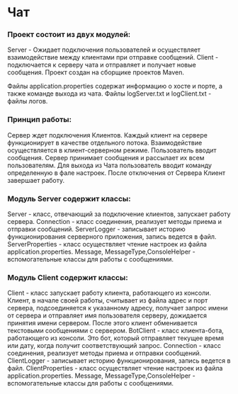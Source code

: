 # Чат

### Проект состоит из двух модулей:

Server - Ожидает подключения пользователей и осуществляет взаимодействие между клиентами при отправке сообщений.
Client - подключается к серверу чата и отправляет и получает новые сообщения.
Проект создан на сборщике проектов Maven.

Файлы application.properties содержат информацию о хосте и порте, а также команде выхода из чата.
Файлы logServer.txt и logClient.txt - файлы логов. 

### Принцип работы:
Сервер ждет подключения Клиентов. Каждый клиент на сервере функционирует в качестве отдельного потока. Взаимодействие осуществляется в клиент-серверном режиме. Пользователь вводит сообщения. Сервер принимает сообщения и рассылает их всем пользователям. Для выхода из Чата пользователь вводит команду определенную в фале настроек. После отключения от Сервера Клиент завершает работу.

### Модуль Server содержит классы:
Server - класс, отвечающий за подключение клиентов, запускает работу сервера.
Connection - класс соединения, реализует методы приема и отправки сообщений.
ServerLogger - записывает историю функционирования серверного приложения, запись ведется в файл.
ServerProperties - класс осуществляет чтение настроек из файла application.properties.
Message, MessageType,ConsoleHelper - вспомогательные классы для работы с сообщениями.

### Модуль Client содержит классы: 
Client -  класс запускает работу клиента, работающего из консоли. Клиент, в начале своей работы, считывает из файла адрес и порт сервера, подсоединяется к указанному адресу, получает запрос имени от сервера и отправляет имя пользователя серверу, дожидается принятия имени сервером. После этого клиент обменивается текстовыми сообщениями с сервером. 
BotClient - класс клиента-бота, работающего из консоли. Это бот, который отправляет текущее время или дату, когда получит соответствующий запрос.
Connection - класс соединения, реализует методы приема и отправки сообщений.
ClientLogger - записывает историю функционирования, запись ведется в файл.
ClientProperties - класс осуществляет чтение настроек из файла application.properties.
Message, MessageType,ConsoleHelper - вспомогательные классы для работы с сообщениями.
